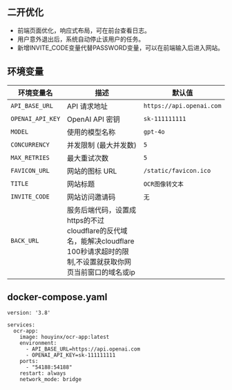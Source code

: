 ## 二开优化

- 前端页面优化，响应式布局，可在前台查看日志。
- 用户意外退出后，系统自动停止该用户的任务。
- 新增INVITE_CODE变量代替PASSWORD变量，可以在前端输入后进入网站。

## 环境变量

| 环境变量名         | 描述                           | 默认值                         |
|--------------------|--------------------------------|--------------------------------|
| `API_BASE_URL`     | API 请求地址                   | `https://api.openai.com`      |
| `OPENAI_API_KEY`   | OpenAI API 密钥                | `sk-111111111`                |
| `MODEL`            | 使用的模型名称                 | `gpt-4o`                      |
| `CONCURRENCY`      | 并发限制 (最大并发数)          | `5`                           |
| `MAX_RETRIES`      | 最大重试次数                   | `5`                           |
| `FAVICON_URL`      | 网站的图标 URL                 | `/static/favicon.ico`         |
| `TITLE`            | 网站标题                       | `OCR图像转文本`              |
| `INVITE_CODE`      | 网站访问邀请码                 | `无`                          |
| `BACK_URL`         | 服务后端代码，设置成https的不过cloudflare的反代域名，能解决cloudflare 100秒请求超时的限制,不设置就获取你网页当前窗口的域名或ip| |

## docker-compose.yaml
```
version: '3.8'

services:
  ocr-app:
    image: houyinx/ocr-app:latest
    environment:
      - API_BASE_URL=https://api.openai.com
      - OPENAI_API_KEY=sk-111111111
    ports:
      - "54188:54188"
    restart: always
    network_mode: bridge
```
